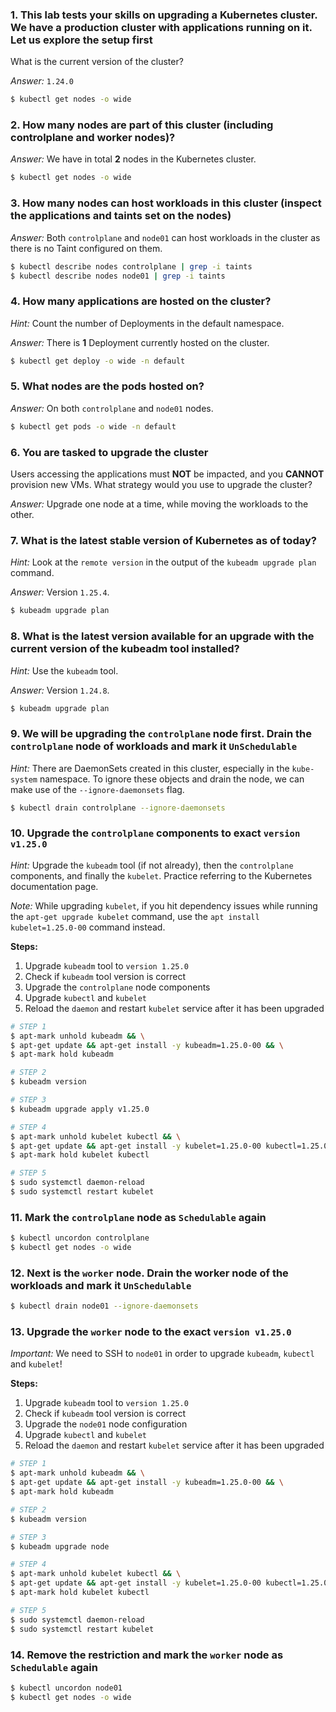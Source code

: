 ### 1. This lab tests your skills on upgrading a Kubernetes cluster. We have a production cluster with applications running on it. Let us explore the setup first

What is the current version of the cluster?

*Answer:* `1.24.0`

```bash
$ kubectl get nodes -o wide
```

### 2. How many nodes are part of this cluster (including controlplane and worker nodes)?

*Answer:* We have in total **2** nodes in the Kubernetes cluster.

```bash
$ kubectl get nodes -o wide
```

### 3. How many nodes can host workloads in this cluster (inspect the applications and taints set on the nodes)

*Answer:* Both `controlplane` and `node01` can host workloads in the cluster as there is no Taint configured on them.

```bash
$ kubectl describe nodes controlplane | grep -i taints
$ kubectl describe nodes node01 | grep -i taints
```

### 4. How many applications are hosted on the cluster?

*Hint:* Count the number of Deployments in the default namespace.

*Answer:* There is **1** Deployment currently hosted on the cluster.

```bash
$ kubectl get deploy -o wide -n default
```

### 5. What nodes are the pods hosted on?

*Answer:* On both `controlplane` and `node01` nodes.

```bash
$ kubectl get pods -o wide -n default
```

### 6. You are tasked to upgrade the cluster

Users accessing the applications must **NOT** be impacted, and you **CANNOT** provision new VMs.
What strategy would you use to upgrade the cluster?

*Answer:* Upgrade one node at a time, while moving the workloads to the other.

### 7. What is the latest stable version of Kubernetes as of today?

*Hint:* Look at the `remote version` in the output of the `kubeadm upgrade plan` command.

*Answer:* Version `1.25.4`.

```bash
$ kubeadm upgrade plan
```

### 8. What is the latest version available for an upgrade with the current version of the kubeadm tool installed?

*Hint:* Use the `kubeadm` tool.

*Answer:* Version `1.24.8`.

```bash
$ kubeadm upgrade plan
```

### 9. We will be upgrading the `controlplane` node first. Drain the `controlplane` node of workloads and mark it `UnSchedulable`

*Hint:* There are DaemonSets created in this cluster, especially in the `kube-system` namespace. To ignore these objects and drain the node, we can make use of the `--ignore-daemonsets` flag.

```bash
$ kubectl drain controlplane --ignore-daemonsets
```

### 10. Upgrade the `controlplane` components to exact `version v1.25.0`

*Hint:* Upgrade the `kubeadm` tool (if not already), then the `controlplane` components, and finally the `kubelet`. Practice referring to the Kubernetes documentation page.

*Note:* While upgrading `kubelet`, if you hit dependency issues while running the `apt-get upgrade kubelet` command, use the `apt install kubelet=1.25.0-00` command instead.

**Steps:**
1. Upgrade `kubeadm` tool to `version 1.25.0`
2. Check if `kubeadm` tool version is correct
3. Upgrade the `controlplane` node components
4. Upgrade `kubectl` and `kubelet`
5. Reload the `daemon` and restart `kubelet` service after it has been upgraded

```bash
# STEP 1
$ apt-mark unhold kubeadm && \
$ apt-get update && apt-get install -y kubeadm=1.25.0-00 && \
$ apt-mark hold kubeadm
```

```bash
# STEP 2
$ kubeadm version
```

```bash
# STEP 3
$ kubeadm upgrade apply v1.25.0
```

```bash
# STEP 4
$ apt-mark unhold kubelet kubectl && \
$ apt-get update && apt-get install -y kubelet=1.25.0-00 kubectl=1.25.0-00 && \
$ apt-mark hold kubelet kubectl
```

```bash
# STEP 5
$ sudo systemctl daemon-reload
$ sudo systemctl restart kubelet
```

### 11. Mark the `controlplane` node as `Schedulable` again

```bash
$ kubectl uncordon controlplane
$ kubectl get nodes -o wide
```

### 12. Next is the `worker` node. Drain the worker node of the workloads and mark it `UnSchedulable`

```bash
$ kubectl drain node01 --ignore-daemonsets
```

### 13. Upgrade the `worker` node to the exact `version v1.25.0`

*Important:* We need to SSH to `node01` in order to upgrade `kubeadm`, `kubectl` and `kubelet`!

**Steps:**
1. Upgrade `kubeadm` tool to `version 1.25.0`
2. Check if `kubeadm` tool version is correct
3. Upgrade the `node01` node configuration
4. Upgrade `kubectl` and `kubelet`
5. Reload the `daemon` and restart `kubelet` service after it has been upgraded

```bash
# STEP 1
$ apt-mark unhold kubeadm && \
$ apt-get update && apt-get install -y kubeadm=1.25.0-00 && \
$ apt-mark hold kubeadm
```

```bash
# STEP 2
$ kubeadm version
```

```bash
# STEP 3
$ kubeadm upgrade node
```

```bash
# STEP 4
$ apt-mark unhold kubelet kubectl && \
$ apt-get update && apt-get install -y kubelet=1.25.0-00 kubectl=1.25.0-00 && \
$ apt-mark hold kubelet kubectl
```

```bash
# STEP 5
$ sudo systemctl daemon-reload
$ sudo systemctl restart kubelet
```

### 14. Remove the restriction and mark the `worker` node as `Schedulable` again

```bash
$ kubectl uncordon node01
$ kubectl get nodes -o wide
```
